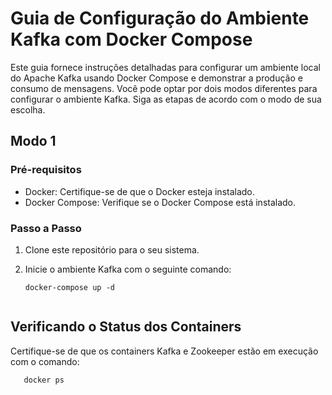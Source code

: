# Guia de Configuração do Ambiente Kafka com Docker Compose

Este guia fornece instruções detalhadas para configurar um ambiente local do Apache Kafka usando Docker Compose e demonstrar a produção e consumo de mensagens. Você pode optar por dois modos diferentes para configurar o ambiente Kafka. Siga as etapas de acordo com o modo de sua escolha.

## Modo 1

### Pré-requisitos

- Docker: Certifique-se de que o Docker esteja instalado.
- Docker Compose: Verifique se o Docker Compose está instalado.

### Passo a Passo

1. Clone este repositório para o seu sistema.

2. Inicie o ambiente Kafka com o seguinte comando:
   ```shell
   docker-compose up -d


## Verificando o Status dos Containers

Certifique-se de que os containers Kafka e Zookeeper estão em execução com o comando:

```shell
   docker ps



